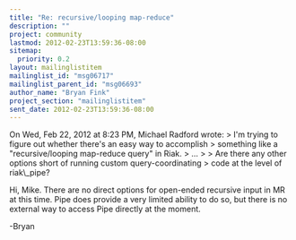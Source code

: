 ```yaml
---
title: "Re: recursive/looping map-reduce"
description: ""
project: community
lastmod: 2012-02-23T13:59:36-08:00
sitemap:
  priority: 0.2
layout: mailinglistitem
mailinglist_id: "msg06717"
mailinglist_parent_id: "msg06693"
author_name: "Bryan Fink"
project_section: "mailinglistitem"
sent_date: 2012-02-23T13:59:36-08:00
---
```



On Wed, Feb 22, 2012 at 8:23 PM, Michael Radford  wrote:
&gt; I'm trying to figure out whether there's an easy way to accomplish
&gt; something like a "recursive/looping map-reduce query" in Riak.
&gt;
…
&gt;
&gt; Are there any other options short of running custom query-coordinating
&gt; code at the level of riak\\_pipe?

Hi, Mike. There are no direct options for open-ended recursive input
in MR at this time. Pipe does provide a very limited ability to do
so, but there is no external way to access Pipe directly at the
moment.

-Bryan

